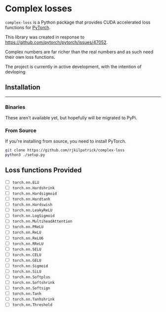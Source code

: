 # Complex losses

`complex-loss` is a Python package that provides CUDA accelerated loss functions for [PyTorch](https://pytorch.org/).

This library was created in response to <https://github.com/pytorch/pytorch/issues/47052>.

Complex numbers are far richer than the real numbers and as such need their own loss functions.

The project is currently in active development, with the intention of devloping

## Installation

---

### Binaries

These aren't available yet, but hopefully will be migrated to PyPi.

### From Source

If you're installing from source, you need to install PyTorch.

``` bash
git clone https://github.com/rjkilpatrick/complex-loss
python3 ./setup.py
```

## Loss functions Provided

-[ ] `torch.nn.ELU`
-[ ] `torch.nn.Hardshrink`
-[ ] `torch.nn.Hardsigmoid`
-[ ] `torch.nn.Hardtanh`
-[ ] `torch.nn.Hardswish`
-[ ] `torch.nn.LeakyReLU`
-[ ] `torch.nn.LogSigmoid`
-[ ] `torch.nn.MultiheadAttention`
-[ ] `torch.nn.PReLU`
-[ ] `torch.nn.ReLU`
-[ ] `torch.nn.ReLU6`
-[ ] `torch.nn.RReLU`
-[ ] `torch.nn.SELU`
-[ ] `torch.nn.CELU`
-[ ] `torch.nn.GELU`
-[ ] `torch.nn.Sigmoid`
-[ ] `torch.nn.SiLU`
-[ ] `torch.nn.Softplus`
-[ ] `torch.nn.Softshrink`
-[ ] `torch.nn.Softsign`
-[ ] `torch.nn.Tanh`
-[ ] `torch.nn.Tanhshrink`
-[ ] `torch.nn.Threshold`
